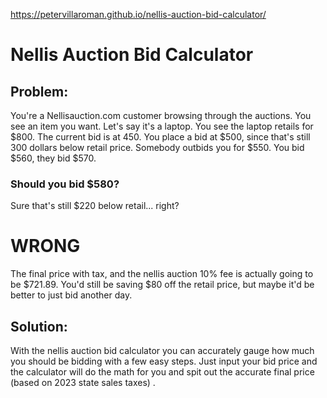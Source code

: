 https://petervillaroman.github.io/nellis-auction-bid-calculator/


# Nellis Auction Bid Calculator

## Problem: 

You're a Nellisauction.com customer browsing through the auctions. You see an item you want. Let's say it's a laptop. You see the laptop retails for $800. The current bid is at 450. You place a bid at $500, since that's still 300 dollars below retail price. Somebody outbids you for $550. You bid $560, they bid $570. 

### Should you bid $580? 

Sure that's still $220 below retail... right? 

# WRONG

The final price with tax, and the nellis auction 10% fee is actually going to be $721.89. You'd still be saving $80 off the retail price, but maybe it'd be better to just bid another day. 

## Solution:

With the nellis auction bid calculator you can accurately gauge how much you should be bidding with a few easy steps. 
Just input your bid price and the calculator will do the math for you and spit out the accurate final price (based on 2023 state sales taxes) .


